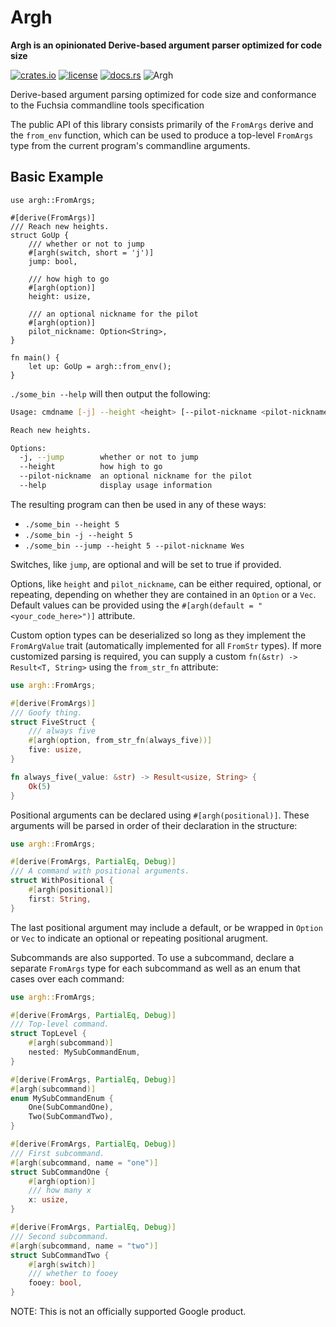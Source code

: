 # Argh
**Argh is an opinionated Derive-based argument parser optimized for code size**

[![crates.io](https://img.shields.io/crates/v/argh.svg)](https://crates.io/crates/argh)
[![license](https://img.shields.io/badge/license-BSD3.0-blue.svg)](https://github.com/google/argh/LICENSE)
[![docs.rs](https://docs.rs/com/badge.svg)](https://docs.rs/crate/argh/)
![Argh](https://github.com/google/argh/workflows/Argh/badge.svg)

Derive-based argument parsing optimized for code size and conformance
to the Fuchsia commandline tools specification

The public API of this library consists primarily of the `FromArgs`
derive and the `from_env` function, which can be used to produce
a top-level `FromArgs` type from the current program's commandline
arguments.

## Basic Example

```rust,no_run
use argh::FromArgs;

#[derive(FromArgs)]
/// Reach new heights.
struct GoUp {
    /// whether or not to jump
    #[argh(switch, short = 'j')]
    jump: bool,

    /// how high to go
    #[argh(option)]
    height: usize,

    /// an optional nickname for the pilot
    #[argh(option)]
    pilot_nickname: Option<String>,
}

fn main() {
    let up: GoUp = argh::from_env();
}
```

`./some_bin --help` will then output the following:

```bash
Usage: cmdname [-j] --height <height> [--pilot-nickname <pilot-nickname>]

Reach new heights.

Options:
  -j, --jump        whether or not to jump
  --height          how high to go
  --pilot-nickname  an optional nickname for the pilot
  --help            display usage information
```

The resulting program can then be used in any of these ways:
- `./some_bin --height 5`
- `./some_bin -j --height 5`
- `./some_bin --jump --height 5 --pilot-nickname Wes`

Switches, like `jump`, are optional and will be set to true if provided.

Options, like `height` and `pilot_nickname`, can be either required,
optional, or repeating, depending on whether they are contained in an
`Option` or a `Vec`. Default values can be provided using the
`#[argh(default = "<your_code_here>")]` attribute.

Custom option types can be deserialized so long as they implement the
`FromArgValue` trait (automatically implemented for all `FromStr` types).
If more customized parsing is required, you can supply a custom
`fn(&str) -> Result<T, String>` using the `from_str_fn` attribute:

```rust
use argh::FromArgs;

#[derive(FromArgs)]
/// Goofy thing.
struct FiveStruct {
    /// always five
    #[argh(option, from_str_fn(always_five))]
    five: usize,
}

fn always_five(_value: &str) -> Result<usize, String> {
    Ok(5)
}
```

Positional arguments can be declared using `#[argh(positional)]`.
These arguments will be parsed in order of their declaration in
the structure:

```rust
use argh::FromArgs;

#[derive(FromArgs, PartialEq, Debug)]
/// A command with positional arguments.
struct WithPositional {
    #[argh(positional)]
    first: String,
}
```

The last positional argument may include a default, or be wrapped in
`Option` or `Vec` to indicate an optional or repeating positional arugment.

Subcommands are also supported. To use a subcommand, declare a separate
`FromArgs` type for each subcommand as well as an enum that cases
over each command:

```rust
use argh::FromArgs;

#[derive(FromArgs, PartialEq, Debug)]
/// Top-level command.
struct TopLevel {
    #[argh(subcommand)]
    nested: MySubCommandEnum,
}

#[derive(FromArgs, PartialEq, Debug)]
#[argh(subcommand)]
enum MySubCommandEnum {
    One(SubCommandOne),
    Two(SubCommandTwo),
}

#[derive(FromArgs, PartialEq, Debug)]
/// First subcommand.
#[argh(subcommand, name = "one")]
struct SubCommandOne {
    #[argh(option)]
    /// how many x
    x: usize,
}

#[derive(FromArgs, PartialEq, Debug)]
/// Second subcommand.
#[argh(subcommand, name = "two")]
struct SubCommandTwo {
    #[argh(switch)]
    /// whether to fooey
    fooey: bool,
}
```

NOTE: This is not an officially supported Google product.
